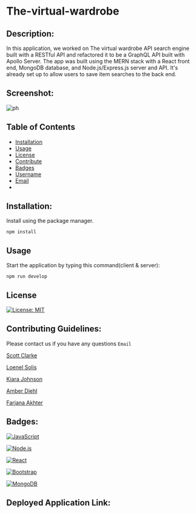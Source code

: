 # The-virtual-wardrobe

## Description:
In this application, we worked on The virtual wardrobe API search engine built with a RESTful API and refactored it to be a GraphQL API built with Apollo Server. The app was built using the MERN stack with a React front end, MongoDB database, and Node.js/Express.js server and API. It's already set up to allow users to save item searches to the back end.

## Screenshot:
![ph](https://github.com/Farjana-04/MERN-Book-Search-Engine/assets/92415181/86dd9d83-fb23-4b87-a6d8-32570c47f665)

## Table of Contents
- [Installation](#installation)
- [Usage](#usage)
- [License](#license)
- [Contribute](#contribute)
- [Badges](#badges)
- [Username](#username)
- [Email](#email)
- 
## Installation:
Install using the package manager.

`npm install`

## Usage
Start the application by typing this command(client & server):
 
  `npm run develop`

## License
[![License: MIT](https://img.shields.io/badge/License-MIT-yellow.svg)](https://opensource.org/licenses/MIT)

## Contributing Guidelines:
Please contact us if you have any questions `Email`

[Scott Clarke](mailto:sjdoublec@gmail.com) 

[Loenel Solis](mailto:l.jsolis52@yahoo.com)

[Kiara Johnson](mailto:kiarajohnson91@gmail.com)

[Amber Diehl](mailto:amberdiehl@outlook.com)

[Farjana Akhter](mailto:farjana.akhter085@gmail.com)

## Badges:
[![JavaScript](https://img.shields.io/badge/JavaScript-F7DF1E?style=for-the-badge&logo=javascript&logoColor=black)](https://www.javascript.com/)

[![Node.js](https://img.shields.io/badge/Node.js-43853D?style=for-the-badge&logo=node.js&logoColor=white)](https://nodejs.org/)

[![React](https://img.shields.io/badge/React-20232A?style=for-the-badge&logo=react&logoColor=61DAFB)](https://reactjs.org/)

[![Bootstrap](https://img.shields.io/badge/Bootstrap-563D7C?style=for-the-badge&logo=bootstrap&logoColor=white)](https://getbootstrap.com/)

[![MongoDB](https://img.shields.io/badge/MongoDB-4EA94B?style=for-the-badge&logo=mongodb&logoColor=white)](https://www.mongodb.com/)

## Deployed Application Link:
